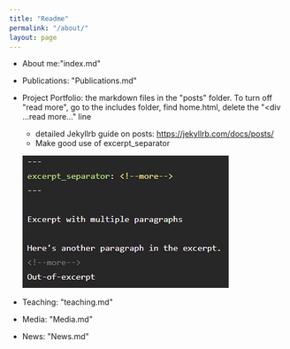 ```yaml
---
title: "Readme"
permalink: "/about/"
layout: page
---
```



* About me:"index.md"

* Publications: "Publications.md"

* Project Portfolio: the markdown files in the "posts" folder. To turn off "read more", go to the includes folder, find home.html, delete the "<div ...read more..." line

    * detailed Jekyllrb guide on posts: https://jekyllrb.com/docs/posts/
    * Make good use of excerpt_separator
      
    ![excerpt_separator](https://github.com/jacobyan0/jacobyan0.github.io/raw/master/images/Other/Excerpt_separator.png)

* Teaching: "teaching.md"

* Media: "Media.md"

* News: "News.md"
